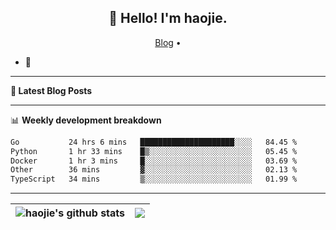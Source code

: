 <h2 align="center">👋 Hello! I'm haojie.</h2>
<p align="center">
  <a href="https://aoyouer.com">Blog</a> •
</p>


- 🔭 


-------

**📝 Latest Blog Posts**


-------

📊 **Weekly development breakdown**
<!--START_SECTION:waka-->

```txt
Go           24 hrs 6 mins   █████████████████████░░░░   84.45 %
Python       1 hr 33 mins    █▒░░░░░░░░░░░░░░░░░░░░░░░   05.45 %
Docker       1 hr 3 mins     █░░░░░░░░░░░░░░░░░░░░░░░░   03.69 %
Other        36 mins         ▓░░░░░░░░░░░░░░░░░░░░░░░░   02.13 %
TypeScript   34 mins         ▒░░░░░░░░░░░░░░░░░░░░░░░░   01.99 %
```

<!--END_SECTION:waka-->

-------



| <img align="center" src="https://github-readme-stats.vercel.app/api?username=haojie06&show_icons=true&theme=graywhite&show_icons=true&count_private=true&include_all_commits=true&hide_border=true" alt="haojie's github stats" /> | <img align="center" src="https://github-readme-stats.vercel.app/api/top-langs/?username=haojie06&layout=compact&theme=graywhite&hide_border=true&hide=css,html" /> |
| ------------- | ------------- |


